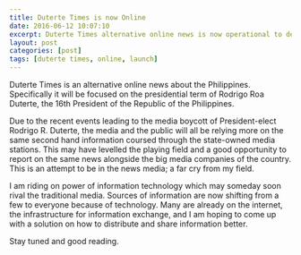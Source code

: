 ```yaml
---
title: Duterte Times is now Online
date: 2016-06-12 10:07:10
excerpt: Duterte Times alternative online news is now operational to deliver news and information to the Filipino people.
layout: post
categories: [post]
tags: [duterte times, online, launch]
---
```


Duterte Times is an alternative online news about the Philippines.
Specifically it will be focused on the presidential term of Rodrigo Roa Duterte, the 16th President of the Republic of the Philippines.

Due to the recent events leading to the media boycott of President-elect Rodrigo R. Duterte, the media and the public will all be relying more on the same second hand information coursed through the state-owned media stations.
This may have levelled the playing field and a good opportunity to report on the same news alongside the big media companies of the country.
This is an attempt to be in the news media; a far cry from my field.

I am riding on power of information technology which may someday soon rival the traditional media.
Sources of information are now shifting from a few to everyone because of technology.
Many are already on the internet, the infrastructure for information exchange, and I am hoping to come up with a solution on how to distribute and share information better.

Stay tuned and good reading.

